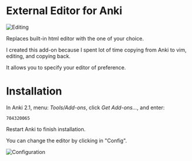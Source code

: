 # External Editor for Anki

![Editing](/screenshots/editing.png)

Replaces built-in html editor with the one of your choice.

I created this add-on because I spent lot of time copying from Anki to
vim, editing, and copying back.

It allows you to specify your editor of preference.

# Installation

In Anki 2.1, menu: *Tools/Add-ons*, click *Get Add-ons...*, and enter:
```
704320065
```

Restart Anki to finish installation.

You can change the editor by clicking in "Config".

![Configuration](/screenshots/configuration.png)
